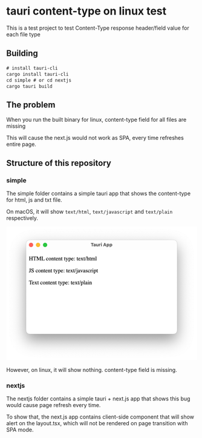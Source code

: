 # tauri content-type on linux test

This is a test project to test Content-Type response header/field value for each file type

## Building

```shell
# install tauri-cli
cargo install tauri-cli
cd simple # or cd nextjs
cargo tauri build
```

## The problem

When you run the built binary for linux, content-type field for all files are missing

This will cause the next.js would not work as SPA, every time refreshes entire page.

## Structure of this repository

### simple

The simple folder contains a simple tauri app that shows the content-type for html, js and txt file.

On macOS, it will show `text/html`, `text/javascript` and `text/plain` respectively.

![macos screenshot](.readme/macos-simple.png)

However, on linux, it will show nothing. content-type field is missing.

### nextjs

The nextjs folder contains a simple tauri + next.js app that shows this bug would cause page refresh every time.

To show that, the next.js app contains client-side component that will show alert on the layout.tsx,
which will not be rendered on page transition with SPA mode.
